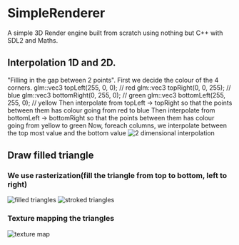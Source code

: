 # SimpleRenderer
A simple 3D Render engine built from scratch using nothing but C++ with SDL2 and Maths.

## Interpolation 1D and 2D.
"Filling in the gap between 2 points". 
First we decide the colour of the 4 corners. 
glm::vec3 topLeft(255, 0, 0);        // red 
glm::vec3 topRight(0, 0, 255);       // blue 
glm::vec3 bottomRight(0, 255, 0);    // green 
glm::vec3 bottomLeft(255, 255, 0);   // yellow
Then interpolate from topLeft -> topRight so that the points between them has colour going from red to blue
Then interpolate from bottomLeft -> bottomRight so that the points between them has colour going from yellow to green
Now, foreach columns, we interpolate between the top most value and the bottom value
![2 dimensional interpolation](https://firebasestorage.googleapis.com/v0/b/simplerenderer.appspot.com/o/2Dinterpolation.png?alt=media&token=027e3103-1d65-41a5-9965-513da8f0ddac)

## Draw filled triangle
### We use rasterization(fill the triangle from top to bottom, left to right)
![filled triangles](https://firebasestorage.googleapis.com/v0/b/simplerenderer.appspot.com/o/filledtriangles.png?alt=media&token=30753c01-35cd-44b4-97db-11d8c758a144)
![stroked triangles](https://firebasestorage.googleapis.com/v0/b/simplerenderer.appspot.com/o/stroketriangles.png?alt=media&token=4e648f14-0358-4667-bf1c-43340981f720)

### Texture mapping the triangles
![texture map](https://firebasestorage.googleapis.com/v0/b/simplerenderer.appspot.com/o/texturemap.png?alt=media&token=004ac8bf-bf01-42c3-a795-ce27e35d4e0d)
